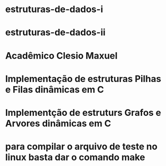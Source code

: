 # estruturas-de-dados-i
# estruturas-de-dados-ii
# Acadêmico Clesio Maxuel
# Implementação de estruturas Pilhas e Filas dinâmicas em C
# Implementção de estruturs Grafos e Arvores dinâmicas em C
# para compilar o arquivo de teste no linux basta dar o comando make